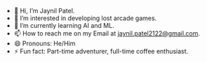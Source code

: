 - 👋 Hi, I’m Jaynil Patel.
- 👀 I’m interested in developing lost arcade games.
- 🌱 I’m currently learning AI and ML.
- 📫 How to reach me on my Email at jaynil.patel2122@gmail.com.
- 😄 Pronouns: He/Him
- ⚡ Fun fact: Part-time adventurer, full-time coffee enthusiast.

<!---
jaynil12/jaynil12 is a ✨ special ✨ repository because its `README.md` (this file) appears on your GitHub profile.
You can click the Preview link to take a look at your changes.
--->
